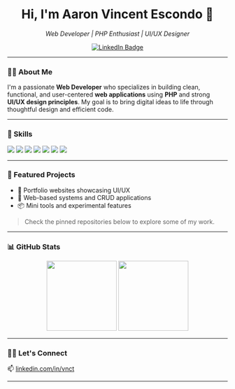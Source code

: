 <h1 align="center">Hi, I'm Aaron Vincent Escondo 👋</h1>

<p align="center">
  <em>Web Developer | PHP Enthusiast | UI/UX Designer</em>
</p>

<p align="center">
  <a href="https://www.linkedin.com/in/vnct">
    <img src="https://img.shields.io/badge/LinkedIn-%230077B5.svg?style=for-the-badge&logo=linkedin&logoColor=white" alt="LinkedIn Badge"/>
  </a>
</p>

---

### 🧑‍💻 About Me

I'm a passionate **Web Developer** who specializes in building clean, functional, and user-centered **web applications** using **PHP** and strong **UI/UX design principles**. My goal is to bring digital ideas to life through thoughtful design and efficient code.

---

### 💼 Skills

<p>
  <img src="https://img.shields.io/badge/PHP-777BB4?style=flat-square&logo=php&logoColor=white" />
  <img src="https://img.shields.io/badge/MySQL-005C84?style=flat-square&logo=mysql&logoColor=white" />
  <img src="https://img.shields.io/badge/HTML5-E34F26?style=flat-square&logo=html5&logoColor=white" />
  <img src="https://img.shields.io/badge/CSS3-1572B6?style=flat-square&logo=css3&logoColor=white" />
  <img src="https://img.shields.io/badge/JavaScript-F7DF1E?style=flat-square&logo=javascript&logoColor=black" />
  <img src="https://img.shields.io/badge/Bootstrap-7952B3?style=flat-square&logo=bootstrap&logoColor=white" />
  <img src="https://img.shields.io/badge/Tailwind_CSS-38B2AC?style=flat-square&logo=tailwind-css&logoColor=white" />
</p>

---

### 📁 Featured Projects

- 🔗 Portfolio websites showcasing UI/UX
- 🧾 Web-based systems and CRUD applications
- 📦 Mini tools and experimental features

> Check the pinned repositories below to explore some of my work.

---

### 📊 GitHub Stats

<p align="center">
  <img src="https://github-readme-stats.vercel.app/api?username=vnct&show_icons=true&theme=default" height="160" />
  <img src="https://github-readme-stats.vercel.app/api/top-langs/?username=vnct&layout=compact&theme=default" height="160" />
</p>

---

### 🙋‍♂️ Let's Connect

📫 [linkedin.com/in/vnct](https://www.linkedin.com/in/vnct)

---

<!-- Optionally include your profile image -->
<!--
<p align="center">
  <img src="https://avatars.githubusercontent.com/u/YOUR_GITHUB_ID?v=4" width="120" style="border-radius: 50%;" />
</p>
-->
